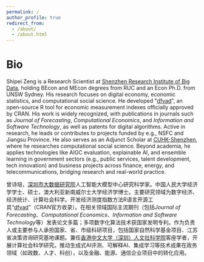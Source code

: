 ```yaml
---
permalink: /
author_profile: true
redirect_from: 
  - /about/
  - /about.html
---
```

Bio
======
Shipei Zeng is a Research Scientist at [Shenzhen Research Institute of Big Data](https://www.sribd.cn/), holding BEcon and MEcon degrees from RUC and an Econ Ph.D. from UNSW Sydney. His research focuses on digital economy, economic statistics, and computational social science. He developed "[dfvad](https://cran.r-project.org/web/packages/dfvad/index.html)", an open-source R tool for economic measurement indexes officially approved by CRAN. His work is widely recognized, with publications in journals such as *Journal of Forecasting*, *Computational Economics*, and *Information and Software Technology*, as well as patents for digital algorithms. Active in research, he leads or contributes to projects funded by e.g., NSFC and Jiangsu Province. He also serves as an Adjunct Scholar at [CUHK-Shenzhen](https://hss.cuhk.edu.cn/page/1350), where he researches computational social science. Beyond academia, he applies technologies like AIGC evaluation, explainable AI, and ensemble learning in government sectors (e.g., public services, talent development, tech innovation) and business projects across finance, energy, and telecommunications, bridging research and real-world practice.

曾诗培，[深圳市大数据研究院](https://www.sribd.cn/)人工智能大模型中心研究科学家。中国人民大学经济学学士、硕士，澳大利亚新南威尔士大学经济学博士。主要研究领域为数字经济、经济统计、计算社会科学。开发经济测度指数方法R语言开源工具“[dfvad](https://cran.r-project.org/web/packages/dfvad/index.html)”（CRAN官方收录）。在相关领域国际主流期刊（包括*Journal of Forecasting*、*Computational Economics*、*Information and Software Technology*等）发表论文多篇；多项数字化算法技术获国家发明专利。作为负责人或主要参与人承担国家、省、市级科研项目，包括国家自然科学基金项目、江苏省决策咨询研究基地课题。兼任[香港中文大学（深圳）人文社科学院](https://hss.cuhk.edu.cn/page/1350)客座学者，开展计算社会科学研究。推动生成式AI评测、可解释AI、集成学习等技术成果在政务领域（如政数、人才、科创），以及金融、能源、通信企业项目中的转化应用。
